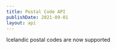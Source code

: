 ```yaml
---
title: Postal Code API
publishDate: 2021-09-01
layout: api
---
```


Icelandic postal codes are now supported
